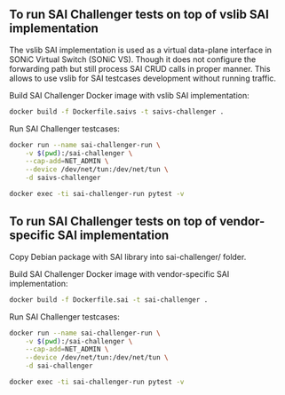## To run SAI Challenger tests on top of vslib SAI implementation

The vslib SAI implementation is used as a virtual data-plane interface in SONiC Virtual Switch (SONiC VS). Though it does not configure the forwarding path but still process SAI CRUD calls in proper manner. This allows to use vslib for SAI testcases development without running traffic.

Build SAI Challenger Docker image with vslib SAI implementation:
```sh
docker build -f Dockerfile.saivs -t saivs-challenger .
```

Run SAI Challenger testcases:
```sh
docker run --name sai-challenger-run \
	-v $(pwd):/sai-challenger \
	--cap-add=NET_ADMIN \
	--device /dev/net/tun:/dev/net/tun \
	-d saivs-challenger

docker exec -ti sai-challenger-run pytest -v
```

## To run SAI Challenger tests on top of vendor-specific SAI implementation

Copy Debian package with SAI library into sai-challenger/ folder.

Build SAI Challenger Docker image with vendor-specific SAI implementation:
```sh
docker build -f Dockerfile.sai -t sai-challenger .
```

Run SAI Challenger testcases:
```sh
docker run --name sai-challenger-run \
	-v $(pwd):/sai-challenger \
	--cap-add=NET_ADMIN \
	--device /dev/net/tun:/dev/net/tun \
	-d sai-challenger

docker exec -ti sai-challenger-run pytest -v
```

